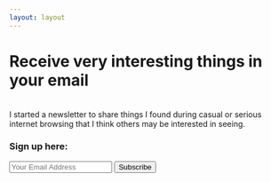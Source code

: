 ```yaml
---
layout: layout
---
```

<h1 class="homepagename"><b>Receive very interesting things in your email</b></h1>
<br>
I started a newsletter to share things I found during casual or serious internet browsing that I think others may be interested in seeing. <br>

<div class="form-background">
<h3 class="headline"><b>Sign up here:</b></h3>

<form
  action="https://buttondown.email/api/emails/embed-subscribe/corymalnarick"
  method="post"
  target="popupwindow"
  class="embeddable-buttondown-form"
>
  <input type="email" name="email" id="bd-email" placeholder="Your Email Address" class="newsletter-email-form" />
  <input 
  	type="submit" 
  	value="Subscribe" 
  	class="newsletter-subscribe-button" />
</form>
</div>
